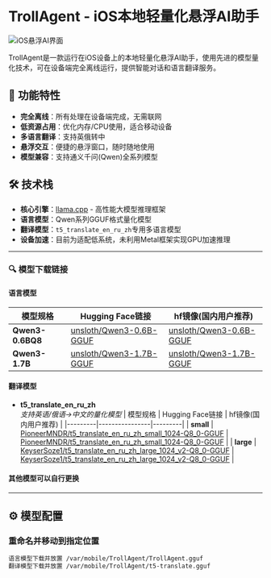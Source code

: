 # TrollAgent - iOS本地轻量化悬浮AI助手

![iOS悬浮AI界面]()  


TrollAgent是一款运行在iOS设备上的本地轻量化悬浮AI助手，使用先进的模型量化技术，可在设备端完全离线运行，提供智能对话和语言翻译服务。

## 🌟 功能特性

- **完全离线**：所有处理在设备端完成，无需联网
- **低资源占用**：优化内存/CPU使用，适合移动设备
- **多语言翻译**：支持英俄转中
- **悬浮交互**：便捷的悬浮窗口，随时随地使用
- **模型兼容**：支持通义千问(Qwen)全系列模型

## 🛠 技术栈

- **核心引擎**：[llama.cpp](https://github.com/ggerganov/llama.cpp) - 高性能大模型推理框架
- **语言模型**：Qwen系列GGUF格式量化模型
- **翻译模型**：`t5_translate_en_ru_zh`专用多语言模型
- **设备加速**：目前为适配低系统，未利用Metal框架实现GPU加速推理

---

### 🔍 模型下载链接

#### 语言模型
| 模型规格 | Hugging Face链接 | hf镜像(国内用户推荐) |
|---------|----------------|---------|
| **Qwen3-0.6BQ8** | [unsloth/Qwen3-0.6B-GGUF](https://huggingface.co/unsloth/Qwen3-0.6B-GGUF/tree/main) | [unsloth/Qwen3-0.6B-GGUF](https://hf-mirror.com/unsloth/Qwen3-0.6B-GGUF/tree/main) |
| **Qwen3-1.7B** | [unsloth/Qwen3-1.7B-GGUF](https://huggingface.co/unsloth/Qwen3-1.7B-GGUF/tree/main)| [unsloth/Qwen3-1.7B-GGUF](https://hf-mirror.com/unsloth/Qwen3-1.7B-GGUF/tree/main) |

#### 翻译模型
- **t5_translate_en_ru_zh**  
  *支持英语/俄语→中文的量化模型*
  | 模型规格 | Hugging Face链接 | hf镜像(国内用户推荐) |
  |---------|----------------|---------|
  | **small** | [PioneerMNDR/t5_translate_en_ru_zh_small_1024-Q8_0-GGUF](https://huggingface.co/PioneerMNDR/t5_translate_en_ru_zh_small_1024-Q8_0-GGUF/tree/main) | [PioneerMNDR/t5_translate_en_ru_zh_small_1024-Q8_0-GGUF](https://hf-mirror.com/PioneerMNDR/t5_translate_en_ru_zh_small_1024-Q8_0-GGUF/tree/main) |
  | **large** | [KeyserSoze1/t5_translate_en_ru_zh_large_1024_v2-Q8_0-GGUF](https://huggingface.co/KeyserSoze1/t5_translate_en_ru_zh_large_1024_v2-Q8_0-GGUF/tree/main) | [KeyserSoze1/t5_translate_en_ru_zh_large_1024_v2-Q8_0-GGUF](https://hf-mirror.com/KeyserSoze1/t5_translate_en_ru_zh_large_1024_v2-Q8_0-GGUF/tree/main) |
  
#### 其他模型可以自行更换
---


## ⚙️ 模型配置
### 重命名并移动到指定位置
```bash
语言模型下载并放置 /var/mobile/TrollAgent/TrollAgent.gguf
翻译模型下载并放置 /var/mobile/TrollAgent/t5-translate.gguf
